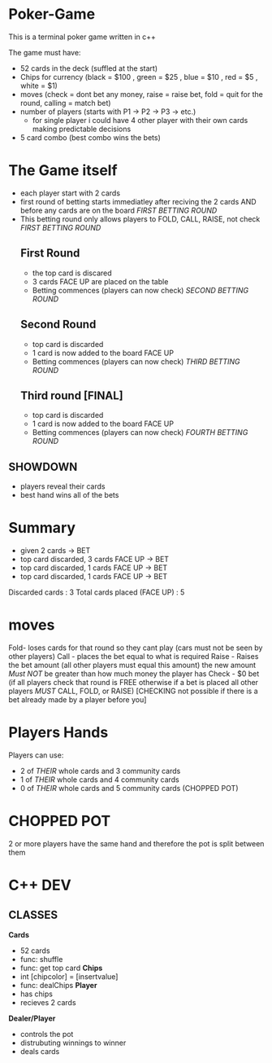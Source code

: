 # Poker-Game

This is a terminal poker game written in c++

The game must have:
- 52 cards in the deck (suffled at the start)
- Chips for currency (black = $100 , green = $25 , blue = $10 , red = $5 , white = $1)
- moves (check = dont bet any money, raise = raise bet, fold = quit for the round, calling = match bet)
- number of players (starts with P1 -> P2 -> P3 -> etc.) 
    * for single player i could have 4 other player with their own cards making predictable decisions
- 5 card combo (best combo wins the bets)

# The Game itself
- each player start with 2 cards
- first round of betting starts immediatley after reciving the 2 cards AND before any cards are on the board *FIRST BETTING ROUND*
- This betting round only allows players to FOLD, CALL, RAISE, not check *FIRST BETTING ROUND*
    ## First Round
    - the top card is discared
    - 3 cards FACE UP are placed on the table
    - Betting commences (players can now check) *SECOND BETTING ROUND*
    ## Second Round
    - top card is discarded 
    - 1 card is now added to the board FACE UP 
    - Betting commences (players can now check) *THIRD BETTING ROUND*
    ## Third round [FINAL]
    - top card is discarded 
    - 1 card is now added to the board FACE UP 
    - Betting commences (players can now check) *FOURTH BETTING ROUND*
## SHOWDOWN
- players reveal their cards
- best hand wins all of the bets


# Summary
- given 2 cards -> BET 
- top card discarded, 3 cards FACE UP -> BET
- top card discarded, 1 cards FACE UP -> BET
- top card discarded, 1 cards FACE UP -> BET

Discarded cards : 3
Total cards placed (FACE UP) : 5

# moves
Fold- loses cards for that round so they cant play (cars must not be seen by other players)
Call - places the bet equal to what is required
Raise - Raises the bet amount (all other players must equal this amount) the new amount *Must NOT* be greater than how much money the player has
Check - $0 bet (if all players check that round is FREE otherwise if a bet is placed all other players *MUST* CALL, FOLD, or RAISE) [CHECKING not possible if there is a bet already made by a player before you]

# Players Hands
Players can use:
- 2 of *THEIR* whole cards and 3 community cards
- 1 of *THEIR* whole cards and 4 community cards
- 0 of *THEIR* whole cards and 5 community cards (CHOPPED POT)

# CHOPPED POT
2 or more players have the same hand and therefore the pot is split between them 





# C++ DEV

## CLASSES

**Cards**
- 52 cards
- func: shuffle
- func: get top card
**Chips**
- int [chipcolor] = [insertvalue]
- func: dealChips
**Player**
- has chips
- recieves 2 cards

**Dealer/Player**
- controls the pot
- distrubuting winnings to winner
- deals cards

 
